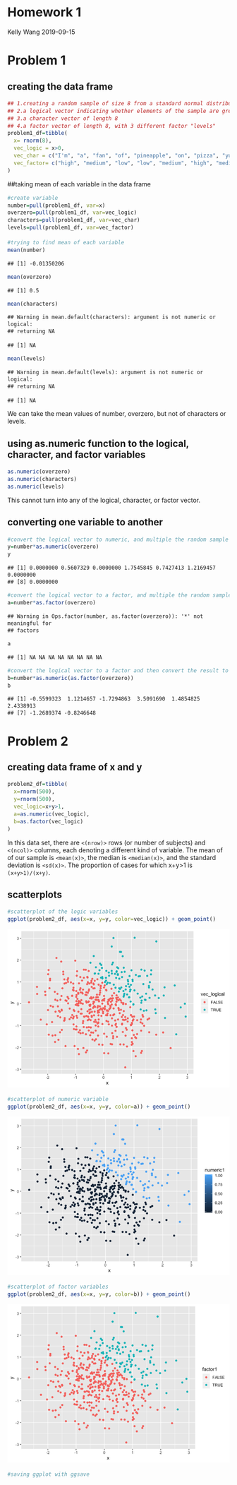 Homework 1
================
Kelly Wang
2019-09-15

# Problem 1

## creating the data frame

``` r
## 1.creating a random sample of size 8 from a standard normal distribution
## 2.a logical vector indicating whether elements of the sample are greater than 0
## 3.a character vector of length 8
## 4.a factor vector of length 8, with 3 different factor "levels"
problem1_df=tibble(
  x= rnorm(8),
  vec_logic = x>0,
  vec_char = c("I'm", "a", "fan", "of", "pineapple", "on", "pizza", "yum!"),
  vec_factor= c("high", "medium", "low", "low", "medium", "high", "medium", "medium")
)
```

\#\#taking mean of each variable in the data frame

``` r
#create variable
number=pull(problem1_df, var=x)
overzero=pull(problem1_df, var=vec_logic)
characters=pull(problem1_df, var=vec_char)
levels=pull(problem1_df, var=vec_factor)

#trying to find mean of each variable
mean(number)
```

    ## [1] -0.01350206

``` r
mean(overzero)
```

    ## [1] 0.5

``` r
mean(characters)
```

    ## Warning in mean.default(characters): argument is not numeric or logical:
    ## returning NA

    ## [1] NA

``` r
mean(levels)
```

    ## Warning in mean.default(levels): argument is not numeric or logical:
    ## returning NA

    ## [1] NA

We can take the mean values of number, overzero, but not of characters
or
levels.

## using as.numeric function to the logical, character, and factor variables

``` r
as.numeric(overzero)
as.numeric(characters)
as.numeric(levels)
```

This cannot turn into any of the logical, character, or factor
vector.

## converting one variable to another

``` r
#convert the logical vector to numeric, and multiple the random sample by the result
y=number*as.numeric(overzero)
y
```

    ## [1] 0.0000000 0.5607329 0.0000000 1.7545845 0.7427413 1.2169457 0.0000000
    ## [8] 0.0000000

``` r
#convert the logical vector to a factor, and multiple the random sample by the result
a=number*as.factor(overzero)
```

    ## Warning in Ops.factor(number, as.factor(overzero)): '*' not meaningful for
    ## factors

``` r
a
```

    ## [1] NA NA NA NA NA NA NA NA

``` r
#convert the logical vector to a factor and then convert the result to numeric, and multiply the random sample by the result
b=number*as.numeric(as.factor(overzero))
b
```

    ## [1] -0.5599323  1.1214657 -1.7294863  3.5091690  1.4854825  2.4338913
    ## [7] -1.2689374 -0.8246648

# Problem 2

## creating data frame of x and y

``` r
problem2_df=tibble(
  x=rnorm(500),
  y=rnorm(500),
  vec_logic=x+y>1,
  a=as.numeric(vec_logic),
  b=as.factor(vec_logic)
)
```

In this data set, there are `<(nrow)>` rows (or number of subjects) and
`<(ncol)>` columns, each denoting a different kind of variable. The mean
of of our sample is `<mean(x)>`, the median is `<median(x)>`, and the
standard deviation is `<sd(x)>`. The proportion of cases for which
x+y\>1 is `(x+y>1)/(x+y)`.

## scatterplots

``` r
#scatterplot of the logic variables
ggplot(problem2_df, aes(x=x, y=y, color=vec_logic)) + geom_point()
```

![](p8105_hw1_kzw2102_files/figure-gfm/unnamed-chunk-6-1.png)<!-- -->

``` r
#scatterplot of numeric variable
ggplot(problem2_df, aes(x=x, y=y, color=a)) + geom_point()
```

![](p8105_hw1_kzw2102_files/figure-gfm/unnamed-chunk-6-2.png)<!-- -->

``` r
#scatterplot of factor variables
ggplot(problem2_df, aes(x=x, y=y, color=b)) + geom_point()
```

![](p8105_hw1_kzw2102_files/figure-gfm/unnamed-chunk-6-3.png)<!-- -->

``` r
#saving ggplot with ggsave
```
